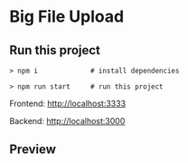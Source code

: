 # Big File Upload

## Run this project

```shell
> npm i             # install dependencies

> npm run start     # run this project
```

Frontend: [http://localhost:3333](http://localhost:3333)

Backend: [http://localhost:3000](http://localhost:3000)

## Preview

